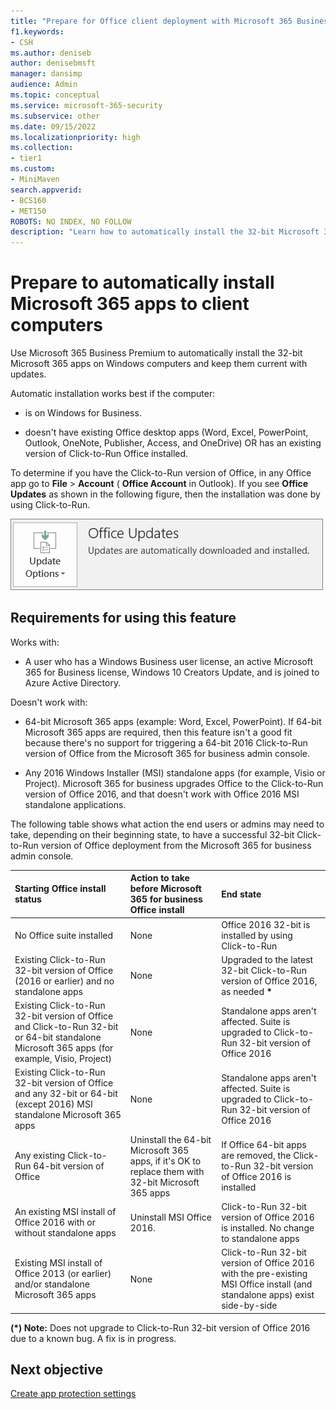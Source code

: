 ```yaml
---
title: "Prepare for Office client deployment with Microsoft 365 Business Premium"
f1.keywords:
- CSH
ms.author: deniseb
author: denisebmsft
manager: dansimp
audience: Admin
ms.topic: conceptual
ms.service: microsoft-365-security
ms.subservice: other
ms.date: 09/15/2022
ms.localizationpriority: high
ms.collection: 
- tier1
ms.custom:
- MiniMaven
search.appverid:
- BCS160
- MET150
ROBOTS: NO INDEX, NO FOLLOW
description: "Learn how to automatically install the 32-bit Microsoft 365 apps on Windows computers and keep them updated in Microsoft 365 Business Premium."
---
```


# Prepare to automatically install Microsoft 365 apps to client computers

Use Microsoft 365 Business Premium to automatically install the 32-bit Microsoft 365 apps on Windows computers and keep them current with updates.
  
Automatic installation works best if the computer: 

- is on Windows for Business.
  
- doesn't have existing Office desktop apps (Word, Excel, PowerPoint, Outlook, OneNote, Publisher, Access, and OneDrive) OR has an existing version of Click-to-Run Office installed.

To determine if you have the Click-to-Run version of Office, in any Office app go to **File** \> **Account** ( **Office Account** in Outlook). If you see **Office Updates** as shown in the following figure, then the installation was done by using Click-to-Run.
  
![Screenshot of Office updates in Office app Account.](./../media/e3439380-fa43-4ed6-ae5d-64851c297df5.png)
  
## Requirements for using this feature
  
Works with:
  
- A user who has a Windows Business user license, an active Microsoft 365 for Business license, Windows 10 Creators Update, and is joined to Azure Active Directory.

Doesn't work with: 

- 64-bit Microsoft 365 apps (example: Word, Excel, PowerPoint). If 64-bit Microsoft 365 apps are required, then this feature isn't a good fit because there's no support for triggering a 64-bit 2016 Click-to-Run version of Office from the Microsoft 365 for business admin console.

- Any 2016 Windows Installer (MSI) standalone apps (for example, Visio or Project). Microsoft 365 for business upgrades Office to the Click-to-Run version of Office 2016, and that doesn't work with Office 2016 MSI standalone applications.

The following table shows what action the end users or admins may need to take, depending on their beginning state, to have a successful 32-bit Click-to-Run version of Office deployment from the Microsoft 365 for business admin console.<br/>


|Starting Office install status|Action to take before Microsoft 365 for business Office install|End state|
|:-----|:-----|:-----|
|No Office suite installed  |None  |Office 2016 32-bit is installed by using Click-to-Run  |
|Existing Click-to-Run 32-bit version of Office (2016 or earlier) and no standalone apps  |None  |Upgraded to the latest 32-bit Click-to-Run version of Office 2016, as needed **\*** |
|Existing Click-to-Run 32-bit version of Office and Click-to-Run 32-bit or 64-bit standalone Microsoft 365 apps (for example, Visio, Project)  |None  |Standalone apps aren't affected. Suite is upgraded to Click-to-Run 32-bit version of Office 2016  |
|Existing Click-to-Run 32-bit version of Office and any 32-bit or 64-bit (except 2016) MSI standalone Microsoft 365 apps  |None  |Standalone apps aren't affected. Suite is upgraded to Click-to-Run 32-bit version of Office 2016  |
|Any existing Click-to-Run 64-bit version of Office  |Uninstall the 64-bit Microsoft 365 apps, if it's OK to replace them with 32-bit Microsoft 365 apps  |If Office 64-bit apps are removed, the Click-to-Run 32-bit version of Office 2016 is installed  |
|An existing MSI install of Office 2016 with or without standalone apps  |Uninstall MSI Office 2016.  |Click-to-Run 32-bit version of Office 2016 is installed. No change to standalone apps  |
|Existing MSI install of Office 2013 (or earlier) and/or standalone Microsoft 365 apps  |None  |Click-to-Run 32-bit version of Office 2016 with the pre-existing MSI Office install (and standalone apps) exist side-by-side  |

 **(\*) Note:** Does not upgrade to Click-to-Run 32-bit version of Office 2016 due to a known bug. A fix is in progress. 

## Next objective

[Create app protection settings](m365bp-protection-settings-for-windows-10-devices.md)
  